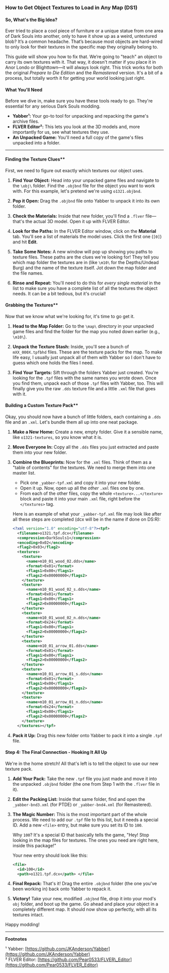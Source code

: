 ### **How to Get Object Textures to Load in Any Map (DS1)**

#### **So, What's the Big Idea?**

Ever tried to place a cool piece of furniture or a unique statue from one area of Dark Souls into another, only to have it show up as a weird, untextured blob? It’s a common headache. That’s because most objects are hard-wired to only look for their textures in the specific map they originally belong to.

This guide will show you how to fix that. We’re going to "teach" an object to carry its own textures with it. That way, it doesn't matter if you place it in Anor Londo or Blighttown—it will always look right. This trick works for both the original *Prepare to Die Edition* and the *Remastered* version. It's a bit of a process, but totally worth it for getting your world looking just right.

#### **What You'll Need**

Before we dive in, make sure you have these tools ready to go. They're essential for any serious Dark Souls modding.

  * **Yabber¹:** Your go-to tool for unpacking and repacking the game's archive files.
  * **FLVER Editor²:** This lets you look at the 3D models and, more importantly for us, see what textures they use.
  * **An Unpacked Game:** You'll need a full copy of the game's files unpacked into a folder.

-----



####  Finding the Texture Clues**

First, we need to figure out exactly which textures our object uses.

1.  **Find Your Object:** Head into your unpacked game files and navigate to the `\obj\` folder. Find the `.objbnd` file for the object you want to work with. For this example, let's pretend we're using `o1321.objbnd`.

2.  **Pop it Open:** Drag the `.objbnd` file onto Yabber to unpack it into its own folder.

3.  **Check the Materials:** Inside that new folder, you'll find a `.flver` file—that's the actual 3D model. Open it up with FLVER Editor.

4.  **Look for the Paths:** In the FLVER Editor window, click on the **Material** tab. You'll see a list of materials the model uses. Click the first one (`[0]`) and hit **Edit**.

5.  **Take Some Notes:** A new window will pop up showing you paths to texture files. These paths are the clues we're looking for\! They tell you which map folder the textures are in (like `\m10\` for the Depths/Undead Burg) and the name of the texture itself. Jot down the map folder and the file names.

6.  **Rinse and Repeat:** You'll need to do this for *every single material* in the list to make sure you have a complete list of all the textures the object needs. It can be a bit tedious, but it's crucial\!

####  Grabbing the Textures**

Now that we know what we're looking for, it's time to go get it.

1.  **Head to the Map Folder:** Go to the `\map\` directory in your unpacked game files and find the folder for the map you noted down earlier (e.g., `\m10\`).

2.  **Unpack the Texture Stash:** Inside, you'll see a bunch of `mXX_000X.tpfbhd` files. These are the texture packs for the map. To make life easy, I usually just unpack all of them with Yabber so I don't have to guess which one holds the files I need.

3.  **Find Your Targets:** Sift through the folders Yabber just created. You're looking for the `.tpf` files with the same names you wrote down. Once you find them, unpack each of those `.tpf` files with Yabber, too. This will finally give you the raw `.dds` texture file and a little `.xml` file that goes with it.

####  Building a Custom Texture Pack**

Okay, you should now have a bunch of little folders, each containing a `.dds` file and an `.xml`. Let's bundle them all up into one neat package.

1.  **Make a New Home:** Create a new, empty folder. Give it a sensible name, like `o1321-textures`, so you know what it is.

2.  **Move Everyone In:** Copy all the `.dds` files you just extracted and paste them into your new folder.

3.  **Combine the Blueprints:** Now for the `.xml` files. Think of them as a "table of contents" for the textures. We need to merge them into one master list.

      * Pick one `_yabber-tpf.xml` and copy it into your new folder.
      * Open it up. Now, open up all the *other* `.xml` files one by one.
      * From each of the other files, copy the whole `<texture>...</texture>` block and paste it into your main `.xml` file, right before the `</textures>` tag.

    Here is an example of what your `_yabber-tpf.xml` file may look like after all these steps are completed (dcx will be in the name if done on DS:R):

    ```xml
    <?xml version="1.0" encoding="utf-8"?><tpf>
      <filename>o1321.tpf.dcx</filename>
      <compression>DarkSouls1</compression>
      <encoding>0x02</encoding>
      <flag2>0x03</flag2>
      <textures>
        <texture>
          <name>m10_01_wood_02.dds</name>
          <format>0x01</format>
          <flags1>0x00</flags1>
          <flags2>0x00000000</flags2>
        </texture>
        <texture>
          <name>m10_01_wood_02_s.dds</name>
          <format>0x01</format>
          <flags1>0x00</flags1>
          <flags2>0x00000000</flags2>
        </texture>
        <texture>
          <name>m10_01_wood_02_n.dds</name>
          <format>0x24</format>
          <flags1>0x00</flags1>
          <flags2>0x00000000</flags2>
        </texture>
        <texture>
          <name>m10_01_arrow_01.dds</name>
          <format>0x01</format>
          <flags1>0x00</flags1>
          <flags2>0x00000000</flags2>
        </texture>
        <texture>
          <name>m10_01_arrow_01_s.dds</name>
          <format>0x01</format>
          <flags1>0x00</flags1>
          <flags2>0x00000000</flags2>
        </texture>
        <texture>
          <name>m10_01_arrow_01_n.dds</name>
          <format>0x24</format>
          <flags1>0x00</flags1>
          <flags2>0x00000000</flags2>
        </texture>
      </textures></tpf>
    ```

4.  **Pack it Up:** Drag this new folder onto Yabber to pack it into a single `.tpf` file.

#### **Step 4: The Final Connection - Hooking It All Up**

We're in the home stretch\! All that's left is to tell the object to use our new texture pack.

1.  **Add Your Pack:** Take the new `.tpf` file you just made and move it into the unpacked `.objbnd` folder (the one from Step 1 with the `.flver` file in it).

2.  **Edit the Packing List:** Inside that same folder, find and open the `_yabber-bnd3.xml` (for PTDE) or `_yabber-bnd4.xml` (for Remastered).

3.  **The Magic Number:** This is the most important part of the whole process. We need to add our `.tpf` file to this list, but it needs a special ID. Add a new `<file>` entry, but make sure you set its ID to `100`.

    Why `100`? It's a special ID that basically tells the game, "Hey\! Stop looking in the map files for textures. The ones you need are right here, inside this package\!"

    Your new entry should look like this:

    ```xml
    <file>
      <id>100</id>
      <path>o1321.tpf.dcx</path> </file>
    ```

4.  **Final Repack:** That's it\! Drag the entire `.objbnd` folder (the one you've been working in) back onto Yabber to repack it.

5.  **Victory\!** Take your new, modified `.objbnd` file, drop it into your mod's `obj` folder, and boot up the game. Go ahead and place your object in a completely different map. It should now show up perfectly, with all its textures intact.

Happy modding\!

-----

**Footnotes**

¹ Yabber: [https://github.com/JKAnderson/Yabber](https://github.com/JKAnderson/Yabber)  
² FLVER Editor: [https://github.com/Pear0533/FLVER\_Editor](https://github.com/Pear0533/FLVER_Editor)
